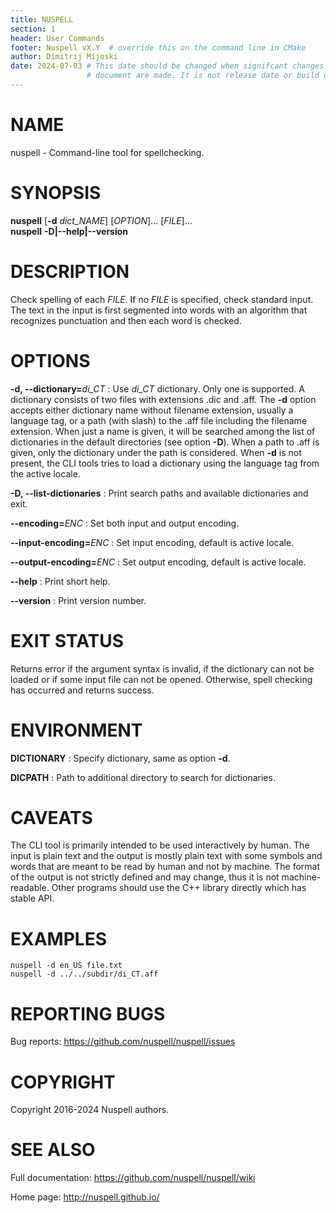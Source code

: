 ```yaml
---
title: NUSPELL
section: 1
header: User Commands
footer: Nuspell vX.Y  # override this on the command line in CMake
author: Dimitrij Mijoski
date: 2024-07-03 # This date should be changed when signifcant changes in this
                 # document are made. It is not release date or build date.
---
```


# NAME

nuspell - Command-line tool for spellchecking.

# SYNOPSIS

**nuspell** \[**-d** _dict_NAME_\] \[_OPTION_\]... \[_FILE_\]...  
**nuspell** **-D|\--help|\--version**

# DESCRIPTION

Check spelling of each _FILE_. If no _FILE_ is specified, check standard input.
The text in the input is first segmented into words with an algorithm
that recognizes punctuation and then each word is checked.

# OPTIONS

**-d, \--dictionary=**_di_CT_
:  Use _di_CT_ dictionary. Only one is supported. A dictionary consists of two
   files with extensions .dic and .aff. The **-d** option accepts either
   dictionary name without filename extension, usually a language tag, or a
   path (with slash) to the .aff file including the filename extension. When
   just a name is given, it will be searched among the list of dictionaries in
   the default directories (see option **-D**). When a path to .aff is given,
   only the dictionary under the path is considered. When **-d** is not present,
   the CLI tools tries to load a dictionary using the language tag from the
   active locale.

**-D, \--list-dictionaries**
:  Print search paths and available dictionaries and exit.

**\--encoding=**_ENC_
:  Set both input and output encoding.

**\--input-encoding=**_ENC_
:  Set input encoding, default is active locale.

**\--output-encoding=**_ENC_
:  Set output encoding, default is active locale.

**\--help**
:  Print short help.

**--version**
:  Print version number.

# EXIT STATUS

Returns error if the argument syntax is invalid, if the dictionary can not be
loaded or if some input file can not be opened. Otherwise, spell checking has
occurred and returns success.

# ENVIRONMENT

**DICTIONARY**
:  Specify dictionary, same as option **-d**.

**DICPATH**
:  Path to additional directory to search for dictionaries.

# CAVEATS

The CLI tool is primarily intended to be used interactively by human. The input
is plain text and the output is mostly plain text with some symbols and words
that are meant to be read by human and not by machine. The format of the output
is not strictly defined and may change, thus it is not machine-readable. Other
programs should use the C++ library directly which has stable API.

# EXAMPLES

    nuspell -d en_US file.txt
    nuspell -d ../../subdir/di_CT.aff

# REPORTING BUGS

Bug reports: <https://github.com/nuspell/nuspell/issues>

# COPYRIGHT

Copyright 2016-2024 Nuspell authors.

# SEE ALSO

Full documentation: <https://github.com/nuspell/nuspell/wiki>

Home page: <http://nuspell.github.io/>
